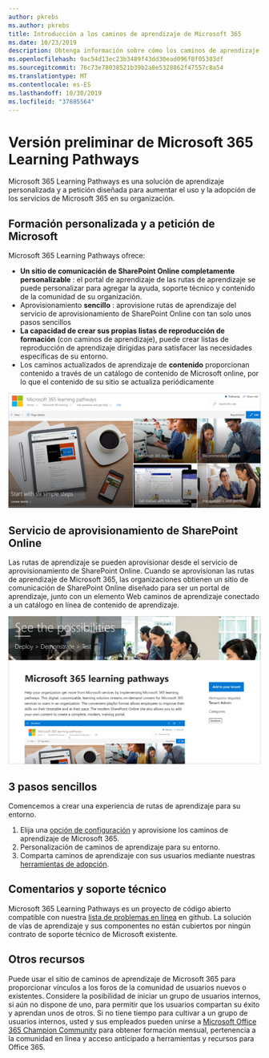```yaml
---
author: pkrebs
ms.author: pkrebs
title: Introducción a los caminos de aprendizaje de Microsoft 365
ms.date: 10/23/2019
description: Obtenga información sobre cómo los caminos de aprendizaje de Microsoft 365 pueden acelerar el uso y la adopción de los servicios de Microsoft 365 en su organización. Las rutas de aprendizaje incluyen un elemento web personalizado de SharePoint Online y un moderno sitio de aprendizaje de comunicaciones de SharePoint Online que se aprovisiona fácilmente en su inquilino de Microsoft 365.
ms.openlocfilehash: 9ac54d13ec23b3489f43dd30ead096f8f05303df
ms.sourcegitcommit: 76c73e78038521b39b2a8e5328862f47557c8a54
ms.translationtype: MT
ms.contentlocale: es-ES
ms.lasthandoff: 10/30/2019
ms.locfileid: "37885564"
---
```

# <a name="microsoft-365-learning-pathways-beta-preview"></a>Versión preliminar de Microsoft 365 Learning Pathways
Microsoft 365 Learning Pathways es una solución de aprendizaje personalizada y a petición diseñada para aumentar el uso y la adopción de los servicios de Microsoft 365 en su organización.  

## <a name="on-demand-custom-training-from-microsoft"></a>Formación personalizada y a petición de Microsoft

Microsoft 365 Learning Pathways ofrece:

- **Un sitio de comunicación de SharePoint Online completamente personalizable** : el portal de aprendizaje de las rutas de aprendizaje se puede personalizar para agregar la ayuda, soporte técnico y contenido de la comunidad de su organización.
- Aprovisionamiento **sencillo** : aprovisione rutas de aprendizaje del servicio de aprovisionamiento de SharePoint Online con tan solo unos pasos sencillos
- **La capacidad de crear sus propias listas de reproducción de formación** (con caminos de aprendizaje), puede crear listas de reproducción de aprendizaje dirigidas para satisfacer las necesidades específicas de su entorno.
- Los caminos actualizados de aprendizaje de **contenido** proporcionan contenido a través de un catálogo de contenido de Microsoft online, por lo que el contenido de su sitio se actualiza periódicamente

![CG-Introducing. png](media/cg-introducing.png)

## <a name="sharepoint-online-provisioning-service"></a>Servicio de aprovisionamiento de SharePoint Online 
Las rutas de aprendizaje se pueden aprovisionar desde el servicio de aprovisionamiento de SharePoint Online. Cuando se aprovisionan las rutas de aprendizaje de Microsoft 365, las organizaciones obtienen un sitio de comunicación de SharePoint Online diseñado para ser un portal de aprendizaje, junto con un elemento Web caminos de aprendizaje conectado a un catálogo en línea de contenido de aprendizaje. 

![CG-provision. png](media/cg-provision.png)

## <a name="3-easy-steps"></a>3 pasos sencillos
Comencemos a crear una experiencia de rutas de aprendizaje para su entorno.
1. Elija una [opción de configuración](custom_setupoptions.md) y aprovisione los caminos de aprendizaje de Microsoft 365.  
2. Personalización de caminos de aprendizaje para su entorno.
3. Comparta caminos de aprendizaje con sus usuarios mediante nuestras [herramientas de adopción](driveadoption.md).

## <a name="feedback-and-support"></a>Comentarios y soporte técnico

Microsoft 365 Learning Pathways es un proyecto de código abierto compatible con nuestra [lista de problemas en línea](https://aka.ms/CustomLearningHelp) en github. La solución de vías de aprendizaje y sus componentes no están cubiertos por ningún contrato de soporte técnico de Microsoft existente.  

## <a name="additional-resources"></a>Otros recursos
Puede usar el sitio de caminos de aprendizaje de Microsoft 365 para proporcionar vínculos a los foros de la comunidad de usuarios nuevos o existentes. Considere la posibilidad de iniciar un grupo de usuarios internos, si aún no dispone de uno, para permitir que los usuarios compartan su éxito y aprendan unos de otros.  Si no tiene tiempo para cultivar a un grupo de usuarios internos, usted y sus empleados pueden unirse a [Microsoft Office 365 Champion Community](https://aka.ms/O365Champions) para obtener formación mensual, pertenencia a la comunidad en línea y acceso anticipado a herramientas y recursos para Office 365.